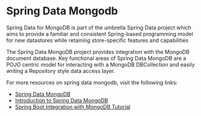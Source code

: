 # Spring Data Mongodb

Spring Data for MongoDB is part of the umbrella Spring Data project which aims to provide a familiar and consistent Spring-based programming model for new datastores while retaining store-specific features and capabilities

The Spring Data MongoDB project provides integration with the MongoDB document database. Key functional areas of Spring Data MongoDB are a POJO centric model for interacting with a MongoDB DBCollection and easily writing a Repository style data access layer.

For more resources on spring data mongodb, visit the following links:

- [Spring Data MongoDB](https://spring.io/projects/spring-data-mongodb)
- [Introduction to Spring Data MongoDB](https://www.baeldung.com/spring-data-mongodb-tutorial)
- [Spring Boot Integration with MongoDB Tutorial](https://www.mongodb.com/compatibility/spring-boot)
